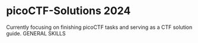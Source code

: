 # picoCTF-Solutions 2024
 Currently focusing on finishing picoCTF tasks and serving as a CTF solution guide.
GENERAL SKILLS
